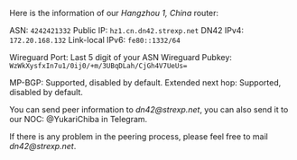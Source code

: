 Here is the information of our *Hangzhou 1, China* router:

ASN: `4242421332`
Public IP: `hz1.cn.dn42.strexp.net`
DN42 IPv4: `172.20.168.132`
Link-local IPv6: `fe80::1332/64`

Wireguard Port: Last 5 digit of your ASN
Wireguard Pubkey: `WzWkXysfxIn7u1/0ij0/+m/3UBqDLah/CjGh4V7UeUs=`

MP-BGP: Supported, disabled by default.
Extended next hop: Supported, disabled by default.

You can send peer information to _dn42@strexp.net_, you can also send it to our NOC: @YukariChiba in Telegram.

If there is any problem in the peering process, please feel free to mail _dn42@strexp.net_.
